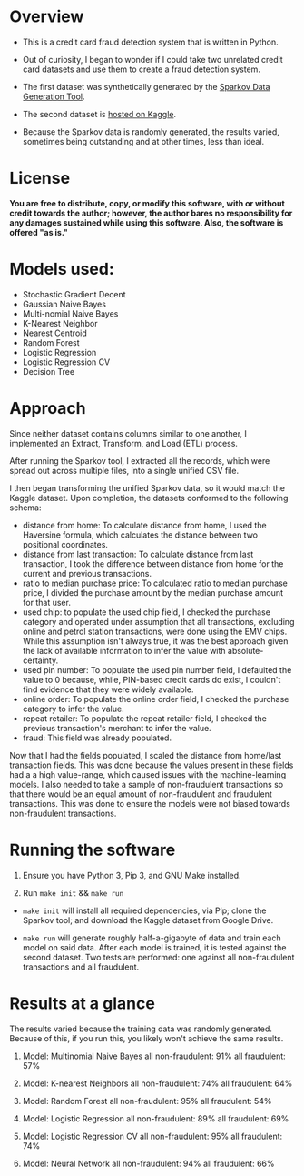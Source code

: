 # Overview  

- This is a credit card fraud detection system that is written in Python.

- Out of curiosity, I began to wonder if I could take two unrelated credit card datasets and use them to create a fraud detection system.
- The first dataset was synthetically generated by the [Sparkov Data Generation Tool](https://github.com/namebrandon/Sparkov_Data_Generation.git).

- The second dataset is [hosted on Kaggle](https://www.kaggle.com/datasets/dhanushnarayananr/credit-card-fraud). 

- Because the Sparkov data is randomly generated, the results varied, sometimes being outstanding and at other times, less than ideal. 

# License

**You are free to distribute, copy, or modify this software, with or without credit towards the author; however, the author bares no responsibility for any damages sustained while using this software. Also, the software is offered "as is."**

# Models used:
- Stochastic Gradient Decent
- Gaussian Naive Bayes
- Multi-nomial Naive Bayes
- K-Nearest Neighbor
- Nearest Centroid
- Random Forest
- Logistic Regression
- Logistic Regression CV
- Decision Tree

# Approach 

Since neither dataset contains columns similar to one another, I implemented an Extract, Transform, and Load (ETL) process.

After running the Sparkov tool, I extracted all the records, which were spread out across multiple files, into a single unified CSV file.

I then began transforming the unified Sparkov data, so it would match the Kaggle dataset. Upon completion, the datasets conformed to the following schema:
   - distance from home:
      To calculate distance from home, I used the Haversine formula, which calculates the distance between two positional coordinates.
   - distance from last transaction:
      To calculate distance from last transaction, I took the difference between distance from home for the current and previous transactions.
   - ratio to median purchase price:
      To calculated ratio to median purchase price, I divided the purchase amount by the median purchase amount for that user. 
   - used chip:
      to populate the used chip field, I checked the purchase category and operated under assumption that all transactions, excluding online and petrol station transactions, were done using the EMV chips. While this assumption isn't always true, it was the best approach given the lack of available information to infer the value with absolute-certainty. 
   - used pin number:
      To populate the used pin number field, I defaulted the value to 0 because, while, PIN-based credit cards do exist, I couldn't find evidence that they were widely available. 
   - online order:
      To populate the online order field, I checked the purchase category to infer the value.
   - repeat retailer:
      To populate the repeat retailer field, I checked the previous transaction's merchant to infer the value.
   - fraud:
      This field was already populated.

Now that I had the fields populated, I scaled the distance from home/last transaction fields. This was done because the values present in these fields had a a high value-range, which caused issues with the machine-learning models. I also needed to take a sample of non-fraudulent transactions so that there would be an equal amount of non-fraudulent and fraudulent transactions. This was done to ensure the models were not biased towards non-fraudulent transactions.

# Running the software
1. Ensure you have Python 3, Pip 3, and GNU Make installed.

2. Run `make init` && `make run`

- `make init` will install all required dependencies, via Pip; clone the Sparkov tool; and download the Kaggle dataset from Google Drive.

- `make run` will generate roughly half-a-gigabyte of data and train each model on said data. After each model is trained, it is tested against the second dataset. Two tests are performed: one against all non-fraudulent transactions and all fraudulent.

# Results at a glance

The results varied because the training data was randomly generated. Because of this, if you run this, you likely won't achieve the same results.


1. Model: Multinomial Naive Bayes
   all non-fraudulent: 91%
   all fraudulent: 57%

2. Model: K-nearest Neighbors 
   all non-fraudulent: 74%
   all fraudulent: 64%

3. Model: Random Forest 
   all non-fraudulent: 95%
   all fraudulent: 54%

4. Model: Logistic Regression 
   all non-fraudulent: 89%
   all fraudulent: 69%

5. Model: Logistic Regression CV 
   all non-fraudulent: 95%
   all fraudulent: 74%

6. Model: Neural Network
   all non-fraudulent: 94%
   all fraudulent: 66%